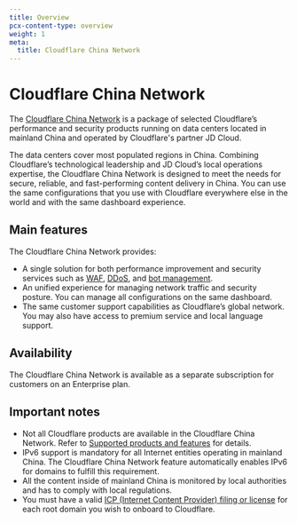 ```yaml
---
title: Overview
pcx-content-type: overview
weight: 1
meta:
  title: Cloudflare China Network
---
```


# Cloudflare China Network

The [Cloudflare China Network](https://www.cloudflare.com/china-network/) is a package of selected Cloudflare’s performance and security products running on data centers located in mainland China and operated by Cloudflare's partner JD Cloud.

The data centers cover most populated regions in China. Combining Cloudflare’s technological leadership and JD Cloud’s local operations expertise, the Cloudflare China Network is designed to meet the needs for secure, reliable, and fast-performing content delivery in China. You can use the same configurations that you use with Cloudflare everywhere else in the world and with the same dashboard experience.

## Main features

The Cloudflare China Network provides:

* A single solution for both performance improvement and security services such as [WAF](/waf/), [DDoS](/ddos-protection/), and [bot management](/bots/).
* An unified experience for managing network traffic and security posture. You can manage all configurations on the same dashboard.
* The same customer support capabilities as Cloudflare’s global network. You may also have access to premium service and local language support.

## Availability

The Cloudflare China Network is available as a separate subscription for customers on an Enterprise plan.

## Important notes

* Not all Cloudflare products are available in the Cloudflare China Network. Refer to [Supported products and features](/china-network/reference/supported-products/) for details.
* IPv6 support is mandatory for all Internet entities operating in mainland China. The Cloudflare China Network feature automatically enables IPv6 for domains to fulfill this requirement.
* All the content inside of mainland China is monitored by local authorities and has to comply with local regulations.
* You must have a valid [ICP (Internet Content Provider) filing or license](/china-network/concepts/icp/) for each root domain you wish to onboard to Cloudflare.